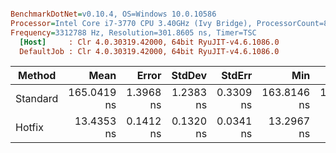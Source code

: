 ``` ini

BenchmarkDotNet=v0.10.4, OS=Windows 10.0.10586
Processor=Intel Core i7-3770 CPU 3.40GHz (Ivy Bridge), ProcessorCount=8
Frequency=3312788 Hz, Resolution=301.8605 ns, Timer=TSC
  [Host]     : Clr 4.0.30319.42000, 64bit RyuJIT-v4.6.1086.0
  DefaultJob : Clr 4.0.30319.42000, 64bit RyuJIT-v4.6.1086.0


```
 |   Method |        Mean |     Error |    StdDev |    StdErr |         Min |          Q1 |      Median |          Q3 |         Max |       Op/s | Scaled | ScaledSD |  Gen 0 | Allocated |
 |--------- |------------:|----------:|----------:|----------:|------------:|------------:|------------:|------------:|------------:|-----------:|-------:|---------:|-------:|----------:|
 | Standard | 165.0419 ns | 1.3968 ns | 1.2383 ns | 0.3309 ns | 163.8146 ns | 164.0463 ns | 164.5945 ns | 165.5470 ns | 168.0424 ns | 6059065.86 |   1.00 |     0.00 | 0.0081 |   0.05 kB |
 |   Hotfix |  13.4353 ns | 0.1412 ns | 0.1320 ns | 0.0341 ns |  13.2967 ns |  13.3323 ns |  13.3714 ns |  13.5422 ns |  13.7153 ns | 74431000.5 |   0.08 |     0.00 |      - |      0 kB |
